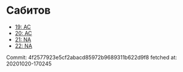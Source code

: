 # Сабитов
- [19: AC](19.md)
- [20: AC](20.md)
- [21: NA](21.md)
- [22: NA](22.md)

Commit: 4f2577923e5cf2abacd85972b9689311b622d9f8
 fetched at: 20201020-170245
